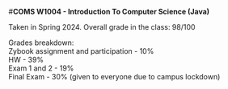 #**COMS W1004 - Introduction To Computer Science (Java)** <br>

Taken in Spring 2024.
Overall grade in the class: 98/100

Grades breakdown: <br>
Zybook assignment and participation - 10% <br>
HW - 39% <br>
Exam 1 and 2 - 19% <br>
Final Exam - 30% (given to everyone due to campus lockdown)

